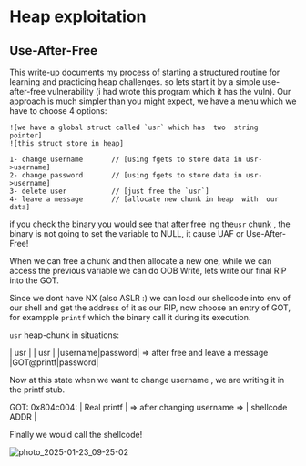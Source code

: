 # Heap exploitation
## Use-After-Free
This write-up documents my process of starting a structured routine for
learning and practicing heap challenges. so lets start it by  a  simple
use-after-free vulnerability (i  had wrote  this  program  which it has
the vuln). Our approach is much simpler than you might expect, we  have
a menu which  we  have to choose 4 options:

```
![we have a global struct called `usr` which has  two  string  pointer]
![this struct store in heap]

1- change username       // [using fgets to store data in usr->username]
2- change password       // [using fgets to store data in usr->username]
3- delete user           // [just free the `usr`]
4- leave a message       // [allocate new chunk in heap  with  our data]
```

if you check the binary you would see that after free ing the`usr` chunk
, the binary is not going to set the variable to NULL, it cause  UAF  or
Use-After-Free!

When we can free a chunk and then allocate a new one, while we can access
the previous variable we can do OOB Write, lets write our final RIP  into
the GOT.

Since we dont have NX (also ASLR :) we can load our shellcode into env of
our shell and get the address of it as our RIP, now choose  an  entry  of
GOT, for exampple `printf` which the binary call it during its execution.


`usr` heap-chunk in situations:

|      usr        |                                   |       usr         |
|username|password| => after free and leave a message |GOT@printf|password|



Now at this state when we want to change  username , we are writing it in
the printf stub.


   GOT:
0x804c004: | Real printf |  => after changing username => | shellcode ADDR |


Finally we would call the shellcode!

![photo_2025-01-23_09-25-02](https://github.com/user-attachments/assets/e69ee563-b1c3-4a18-ab42-9b774bf66cce)


